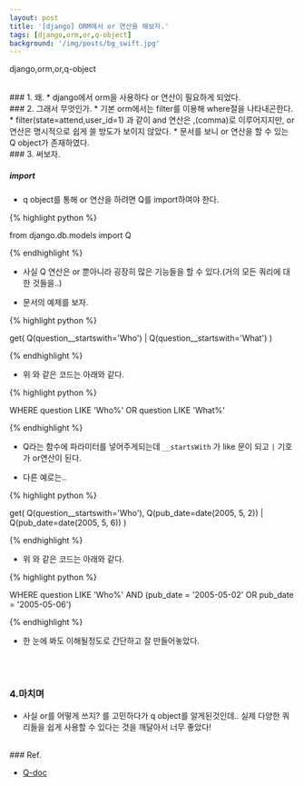 ```yaml
---
layout: post
title: '[django] ORM에서 or 연산을 해보자.'
tags: [django,orm,or,q-object]
background: '/img/posts/bg_swift.jpg'
---
```

django,orm,or,q-object

<br>
### 1. 왜.
* django에서 orm을 사용하다 or 연산이 필요하게 되었다.

<br>
### 2. 그래서 무엇인가.
* 기본 orm에서는 filter를 이용해 where절을 나타내곤한다. 
* filter(state=attend,user_id=1) 과 같이 and 연산은 ,(comma)로 이루어지지만, or 연산은 명시적으로 쉽게 쓸 방도가 보이지 않았다.
* 문서를 보니 or 연산을 할 수 있는 Q object가 존재하였다. 

<br>
### 3. 써보자.

##### import
* q object를 통해 or 연산을 하려면 Q를 import하여야 한다.

{% highlight python %}

from django.db.models import Q

{% endhighlight %}


* 사실 Q 연산은 or 뿐아니라 굉장히 많은 기능들을 할 수 있다.(거의 모든 쿼리에 대한 것들을..)

* 문서의 예제를 보자.

{% highlight python %}

get(
Q(question__startswith='Who') | Q(question__startswith='What')
)

{% endhighlight %}

* 위 와 같은 코드는 아래와 같다.


{% highlight python %}

WHERE question LIKE 'Who%' OR question LIKE 'What%'

{% endhighlight %}


* Q라는 함수에 파라미터를 넣어주게되는데 `__startsWith` 가 like 문이 되고 `|` 기호가 or연산이 된다.

* 다른 예로는..

{% highlight python %}

get(
    Q(question__startswith='Who'),
    Q(pub_date=date(2005, 5, 2)) | Q(pub_date=date(2005, 5, 6))
)

{% endhighlight %}

* 위 와 같은 코드는 아래와 같다.


{% highlight python %}

WHERE question LIKE 'Who%'
    AND (pub_date = '2005-05-02' OR pub_date = '2005-05-06')

{% endhighlight %}


* 한 눈에 봐도 이해될정도로 간단하고 잘 만들어놓았다.


<br><br>
### 4.마치며

* 사실 or를 어떻게 쓰지? 를 고민하다가 q object를 알게된것인데.. 실제 다양한 쿼리들을 쉽게 사용할 수 있다는 것을 깨달아서 너무 좋았다!


<br>
### Ref.

* [Q-doc](https://docs.djangoproject.com/ko/1.11/topics/db/queries/)







